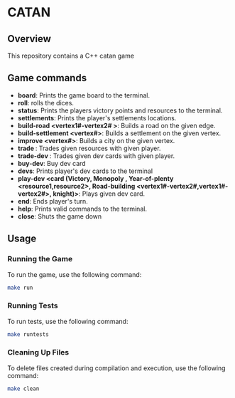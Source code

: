 
# CATAN

## Overview

This repository contains a C++ catan game

 ## Game commands

  * **board**: Prints the game board to the terminal.
  * **roll**: rolls the dices.
  * **status**: Prints the players victory points and resources to the terminal.
  * **settlements**: Prints the player's settlements locations.
  * **build-road <vertex1#-vertex2# >**: Builds a road on the given edge.
  * **build-settlement <vertex#>**: Builds a settlement on the given vertex.
  * **improve <vertex#>**: Builds a city on the given vertex.
  * **trade <id> <give> <take>**: Trades given resources with given player.
  * **trade-dev <id> <give> <take>**: Trades given dev cards with given player.
  * **buy-dev**: Buy dev card
  * **devs**: Prints player's dev cards to the terminal
  * **play-dev <card (Victory, Monopoly <resource>, Year-of-plenty <resource1,resource2>,
            Road-building <vertex1#-vertex2#,vertex1#-vertex2#>, knight)>**: Plays given dev card.
  * **end**: Ends player's turn.
  * **help**: Prints valid commands to the terminal.
  * **close**: Shuts the game down

## Usage

### Running the Game

To run the game, use the following command:

```bash
make run
```

### Running Tests

To run tests, use the following command:

```bash
make runtests
```
### Cleaning Up Files

To delete files created during compilation and execution, use the following command:

```bash
make clean
```
